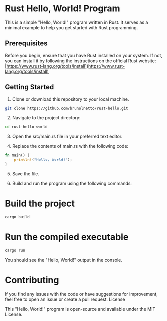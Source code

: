 # Rust Hello, World! Program

This is a simple "Hello, World!" program written in Rust. It serves as a minimal example to help you get started with Rust programming.

## Prerequisites

Before you begin, ensure that you have Rust installed on your system. If not, you can install it by following the instructions on the official Rust website: [https://www.rust-lang.org/tools/install](https://www.rust-lang.org/tools/install)

## Getting Started

1. Clone or download this repository to your local machine.

```bash
git clone https://github.com/brunolnetto/rust-hello.git
```

2. Navigate to the project directory:

```bash
cd rust-hello-world
```

3. Open the src/main.rs file in your preferred text editor.

4. Replace the contents of main.rs with the following code:

```rust
fn main() {
    println!("Hello, World!");
}
```

5. Save the file.

6. Build and run the program using the following commands:

# Build the project

```bash
cargo build
```

# Run the compiled executable

```bash
cargo run
```

You should see the "Hello, World!" output in the console.

# Contributing

If you find any issues with the code or have suggestions for improvement, feel free to open an issue or create a pull request.
License

This "Hello, World!" program is open-source and available under the MIT License.
